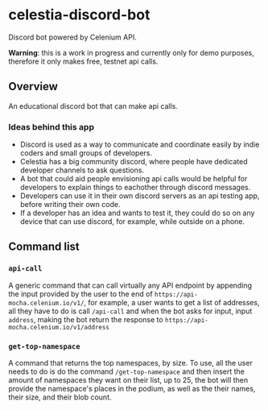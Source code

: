 # celestia-discord-bot
Discord bot powered by Celenium API.

**Warning**: this is a work in progress and currently only for demo purposes, therefore it only makes free, testnet api calls.

## Overview

An educational discord bot that can make api calls.

### Ideas behind this app

-  Discord is used as a way to communicate and coordinate easily by indie coders and small groups of developers.
-  Celestia has a big community discord, where people have dedicated developer channels to ask questions.
-  A bot that could aid people envisioning api calls would be helpful for developers to explain things to eachother through discord messages.
-  Developers can use it in their own discord servers as an api testing app, before writing their own code.
-  If a developer has an idea and wants to test it, they could do so on any device that can use discord, for example, while outside on a phone.

## Command list

### `api-call`

A generic command that can call virtually any API endpoint by appending the input provided by the user to the end of `https://api-mocha.celenium.io/v1/`, for example, a user wants to get a list of addresses, all they have to do is call `/api-call` and when the bot asks for input, input `address`, making the bot return the response to `https://api-mocha.celenium.io/v1/address`


### `get-top-namespace`

A command that returns the top namespaces, by size. To use, all the user needs to do is do the command `/get-top-namespace` and then insert the amount of namespaces they want on their list, up to 25, the bot will then provide the namespace's places in the podium, as well as the their names, their size, and their blob count.




  
    
